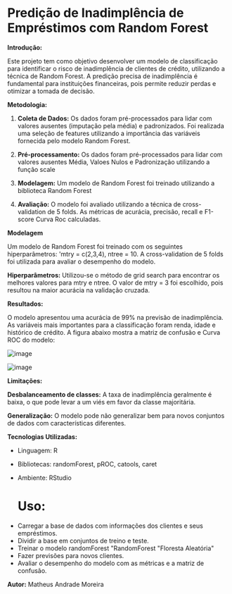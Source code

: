 # Predição de Inadimplência de Empréstimos com Random Forest

**Introdução:**

Este projeto tem como objetivo desenvolver um modelo de classificação para identificar o risco de inadimplência de clientes de crédito, utilizando a técnica de Random Forest. A predição precisa de inadimplência é fundamental para instituições financeiras, pois permite reduzir perdas e otimizar a tomada de decisão.

**Metodologia:**

1. **Coleta de Dados:** Os dados foram pré-processados para lidar com valores ausentes (imputação pela média) e padronizados. Foi realizada uma seleção de features utilizando a importância das variáveis fornecida pelo modelo Random Forest.

2. **Pré-processamento:** Os dados foram pré-processados para lidar com valores ausentes Média, Valoes Nulos e Padronização utilizando a função scale

3. **Modelagem:** Um modelo de Random Forest foi treinado utilizando a biblioteca Random Forest

4. **Avaliação:** O modelo foi avaliado utilizando a técnica de cross-validation de 5 folds. As métricas de acurácia, precisão, recall e F1-score Curva Roc calculadas.

**Modelagem**

Um modelo de Random Forest foi treinado com os seguintes hiperparâmetros: 'mtry = c(2,3,4), ntree = 10. A cross-validation de 5 folds foi utilizada para avaliar o desempenho do modelo.

**Hiperparâmetros:** Utilizou-se o método de grid search para encontrar os melhores valores para mtry e ntree. O valor de mtry = 3 foi escolhido, pois resultou na maior acurácia na validação cruzada.

**Resultados:**

O modelo apresentou uma acurácia de 99% na previsão de inadimplência. As variáveis mais importantes para a classificação foram renda, idade e histórico de crédito. A figura abaixo mostra a matriz de confusão e Curva ROC do modelo:

![image](https://github.com/user-attachments/assets/1414ecbb-6a85-407f-b071-50abf167e9b8)

![image](https://github.com/user-attachments/assets/21f772e5-d52f-4006-8aef-66631fcf33b3)


**Limitações:**

**Desbalanceamento de classes:** A taxa de inadimplência geralmente é baixa, o que pode levar a um viés em favor da classe majoritária.

**Generalização:** O modelo pode não generalizar bem para novos conjuntos de dados com características diferentes.

**Tecnologias Utilizadas:**

* Linguagem: R
* Bibliotecas: randomForest, pROC, catools, caret
* Ambiente: RStudio

  # Uso:
  
- Carregar a base de dados com informações dos clientes e seus empréstimos.
- Dividir a base em conjuntos de treino e teste.
- Treinar o modelo randomForest "RandomForest "Floresta Aleatória"
- Fazer previsões para novos clientes.
- Avaliar o desempenho do modelo com as métricas e a matriz de confusão.

**Autor:**
Matheus Andrade Moreira
